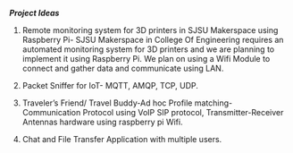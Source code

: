 ***Project Ideas***

1)	Remote monitoring system for 3D printers in SJSU Makerspace using Raspberry Pi-
SJSU Makerspace in College Of Engineering requires an automated monitoring system for 3D printers and we are planning to implement it using Raspberry Pi. We plan on using a Wifi Module to connect and gather data and communicate using LAN.

2)	Packet Sniffer for IoT- MQTT, AMQP, TCP, UDP.

3)	Traveler’s Friend/ Travel Buddy-Ad hoc Profile matching-
Communication Protocol using VoIP SIP protocol, Transmitter-Receiver Antennas hardware using raspberry pi Wifi.

4)	Chat and File Transfer Application with multiple users. 

